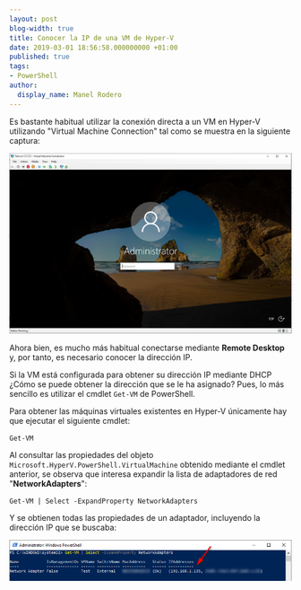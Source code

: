 ```yaml
---
layout: post
blog-width: true
title: Conocer la IP de una VM de Hyper-V
date: 2019-03-01 18:56:58.000000000 +01:00
published: true
tags:
- PowerShell
author:
  display_name: Manel Rodero
---
```


Es bastante habitual utilizar la conexión directa a un VM en Hyper-V utilizando "Virtual Machine Connection" tal como se muestra en la siguiente captura:

![Virtual Machine Connection][1]

Ahora bien, es mucho más habitual conectarse mediante **Remote Desktop** y, por tanto, es necesario conocer la dirección IP.

Si la VM está configurada para obtener su dirección IP mediante DHCP ¿Cómo se puede obtener la dirección que se le ha asignado? Pues, lo más sencillo es utilizar el cmdlet `Get-VM` de PowerShell.

Para obtener las máquinas virtuales existentes en Hyper-V únicamente hay que ejecutar el siguiente cmdlet:  

    Get-VM

Al consultar las propiedades del objeto `Microsoft.HyperV.PowerShell.VirtualMachine` obtenido mediante el cmdlet anterior, se observa que interesa expandir la lista de adaptadores de red "**NetworkAdapters**":
    
    Get-VM | Select -ExpandProperty NetworkAdapters

Y se obtienen todas las propiedades de un adaptador, incluyendo la dirección IP que se buscaba:

![Obtención de la dirección IP de una VM usando PowerShell][2]

[1]: /assets/img/blog/2019-03-01_image_1.png "Virtual Machine Connection"
[2]: /assets/img/blog/2019-03-01_image_2.png "Obtención de la dirección IP de una VM usando PowerShell"
